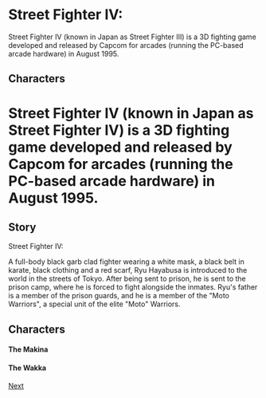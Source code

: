 # Street Fighter IV:  
     
   Street Fighter IV (known in Japan as  Street Fighter III) is a 3D fighting game developed and released by Capcom for arcades (running the PC-based arcade hardware) in August 1995.
  
  

## Characters

#    Street Fighter IV (known in Japan as  Street Fighter IV) is a 3D fighting game developed and released by Capcom for arcades (running the PC-based arcade hardware) in August 1995.            
   

## Story

Street Fighter IV:  

A full-body black garb clad fighter wearing a white mask, a black belt in karate, black clothing and a red scarf, Ryu Hayabusa is introduced to the world in the streets of Tokyo. After being sent to prison, he is sent to the prison camp, where he is forced to fight alongside the inmates. Ryu's father is a member of the prison guards, and he is a member of the "Moto Warriors", a special unit of the elite "Moto" Warriors.    
  

## Characters

#### The Makina

#### The                        Wakka
[Next](418.md)